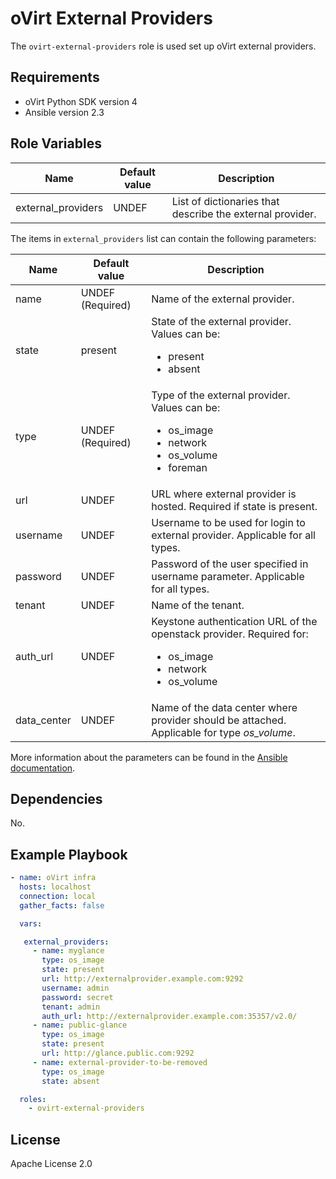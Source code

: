 oVirt External Providers
========================

The `ovirt-external-providers` role is used set up oVirt external providers.

Requirements
------------

 * oVirt Python SDK version 4
 * Ansible version 2.3

Role Variables
--------------

| Name                  | Default value         |  Description                                              |
|-----------------------|-----------------------|-----------------------------------------------------------|
| external_providers    | UNDEF                 | List of dictionaries that describe the external provider. |

The items in `external_providers` list can contain the following parameters:

| Name                   | Default value       | Description                                                                      |
|------------------------|---------------------|----------------------------------------------------------------------------------|
| name                   | UNDEF (Required)    | Name of the external provider.                                                   |
| state                  | present             | State of the external provider. Values can be: <ul><li>present</li><li>absent</li></ul>|
| type                   | UNDEF (Required)    | Type of the external provider. Values can be: <ul><li>os_image</li><li>network</li><li>os_volume</li><li>foreman</li></ul>|
| url                    | UNDEF               | URL where external provider is hosted. Required if state is present.            |
| username               | UNDEF               | Username to be used for login to external provider. Applicable for all types.   |
| password               | UNDEF               | Password of the user specified in username parameter. Applicable for all types. |
| tenant                 | UNDEF               | Name of the tenant. |
| auth_url               | UNDEF               | Keystone authentication URL of the openstack provider. Required for: <ul><li>os_image</li><li>network</li><li>os_volume</li></ul>|
| data_center            | UNDEF               | Name of the data center where provider should be attached. Applicable for type <i>os_volume</i>. |

More information about the parameters can be found in the [Ansible documentation](http://docs.ansible.com/ansible/latest/ovirt_external_provider_module.html).


Dependencies
------------

No.

Example Playbook
----------------

```yaml
- name: oVirt infra
  hosts: localhost
  connection: local
  gather_facts: false

  vars:

   external_providers:
     - name: myglance
       type: os_image
       state: present
       url: http://externalprovider.example.com:9292
       username: admin
       password: secret
       tenant: admin
       auth_url: http://externalprovider.example.com:35357/v2.0/
     - name: public-glance
       type: os_image
       state: present
       url: http://glance.public.com:9292
     - name: external-provider-to-be-removed
       type: os_image
       state: absent

  roles:
    - ovirt-external-providers
```

License
-------

Apache License 2.0
